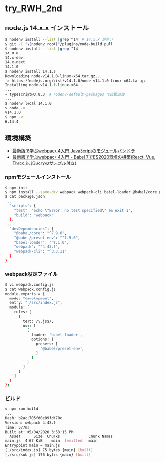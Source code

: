 # try_RWH_2nd

## node.js 14.x.x インストール

```bash
$ nodenv install --list |grep ^14  # 14.x.x が無い
$ git -C "$(nodenv root)"/plugins/node-build pull
$ nodenv install --list |grep ^14
14.0.0
14.x-dev
14.x-next
14.1.0
$ nodenv install 14.1.0
Downloading node-v14.1.0-linux-x64.tar.gz...
-> https://nodejs.org/dist/v14.1.0/node-v14.1.0-linux-x64.tar.gz
Installing node-v14.1.0-linux-x64...
...
+ typescript@3.8.3  # nodenv-default-packages で自動追加
...
$ nodenv local 14.1.0
$ node -v
v14.1.0
$ npm -v
6.14.4
```

## 環境構築

- [最新版で学ぶwebpack 4入門
JavaScriptのモジュールバンドラ](https://ics.media/entry/12140/)
- [最新版で学ぶwebpack 4入門 - Babel 7でES2020環境の構築(React, Vue, Three.js, jQueryのサンプル付き)](https://ics.media/entry/16028/)

### npmモジュールインストール

```bash
$ npm init
$ npm install --save-dev webpack webpack-cli babel-loader @babel/core @babel/preset-env
$ cat package.json
...
  "scripts": {
    "test": "echo \"Error: no test specified\" && exit 1",
    "build": "webpack"
  },
...
  "devDependencies": {
    "@babel/core": "^7.9.6",
    "@babel/preset-env": "^7.9.6",
    "babel-loader": "^8.1.0",
    "webpack": "^4.43.0",
    "webpack-cli": "^3.3.11"
  }
}
```

### webpack設定ファイル

```bash
$ vi webpack.config.js
$ cat webpack.config.js
module.exports = {
  mode: "development",
  entry: "./src/index.js",
  module: {
    rules: [
      {
        test: /\.js$/,
        use: [
          {
            loader: 'babel-loader',
            options: {
              presets: [
                '@babel/preset-env',
              ]
            }
          }
        ]
      }
    ]
  }
};
```

### ビルド

```bash
$ npm run build
...
Hash: b2ac1705fd0e89fdf70c
Version: webpack 4.43.0
Time: 577ms
Built at: 05/04/2020 3:53:15 PM
  Asset      Size  Chunks             Chunk Names
main.js  4.67 KiB    main  [emitted]  main
Entrypoint main = main.js
[./src/index.js] 75 bytes {main} [built]
[./src/sub.js] 176 bytes {main} [built]
```
